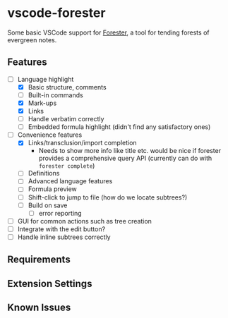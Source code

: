 # vscode-forester

Some basic VSCode support for [Forester](https://www.jonmsterling.com/jms-005P.xml), a tool for tending forests of evergreen notes.

## Features

- [ ] Language highlight
  - [X] Basic structure, comments
  - [ ] Built-in commands
  - [X] Mark-ups
  - [X] Links
  - [ ] Handle verbatim correctly
  - [ ] Embedded formula highlight (didn't find any satisfactory ones)
- [ ] Convenience features
  - [X] Links/transclusion/import completion
    - Needs to show more info like title etc. would be nice if forester provides a comprehensive query API (currently can do with `forester complete`)
  - [ ] Definitions
  - [ ] Advanced language features
  - [ ] Formula preview
  - [ ] Shift-click to jump to file (how do we locate subtrees?)
  - [ ] Build on save
    - [ ] error reporting
- [ ] GUI for common actions such as tree creation
- [ ] Integrate with the edit button?
- [ ] Handle inline subtrees correctly

## Requirements

## Extension Settings

## Known Issues
